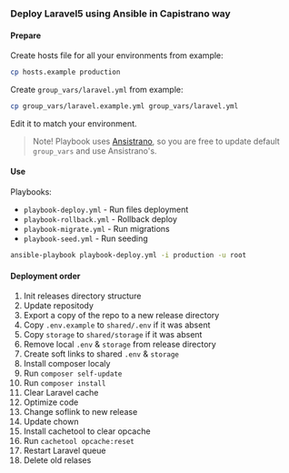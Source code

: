 ### Deploy Laravel5 using Ansible in Capistrano way

#### Prepare

Create hosts file for all your environments from example:

```bash
cp hosts.example production
```

Create `group_vars/laravel.yml` from example:

```bash
cp group_vars/laravel.example.yml group_vars/laravel.yml
```

Edit it to match your environment.

> Note! Playbook uses [Ansistrano](http://ansistrano.com/), so you are free to update default `group_vars` and use Ansistrano's.

#### Use

Playbooks:

- `playbook-deploy.yml` - Run files deployment
- `playbook-rollback.yml` - Rollback deploy
- `playbook-migrate.yml` - Run migrations
- `playbook-seed.yml` - Run seeding

```bash
ansible-playbook playbook-deploy.yml -i production -u root
```

#### Deployment order

1. Init releases directory structure
1. Update repositody
1. Export a copy of the repo to a new release directory
1. Copy `.env.example` to `shared/.env` if it was absent
1. Copy `storage` to `shared/storage` if it was absent
1. Remove local `.env` & `storage` from release directory
1. Create soft links to shared `.env` & `storage`
1. Install composer localy
1. Run `composer self-update`
1. Run `composer install`
1. Clear Laravel cache
1. Optimize code
1. Change soflink to new release
1. Update chown
1. Install cachetool to clear opcache
1. Run `cachetool opcache:reset`
1. Restart Laravel queue
1. Delete old relases
